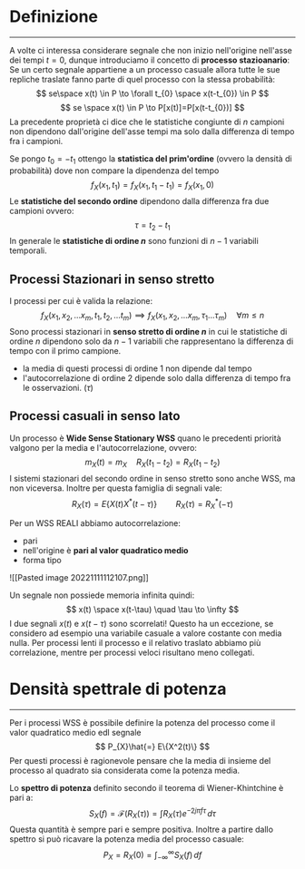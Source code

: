 # Definizione
---
A volte ci interessa considerare segnale che non inizio nell'origine nell'asse dei tempi $t=0$, dunque introduciamo il concetto di **processo stazioanario**:
Se un certo segnale appartiene a un processo casuale allora tutte le sue repliche traslate fanno parte di quel processo con la stessa probabilità:
$$
se\space x(t) \in P \to \forall t_{0} \space x(t-t_{0}) \in P
$$
$$
se \space x(t) \in P \to P[x(t)]=P[x(t-t_{0})]
$$
La precedente proprietà ci dice che le statistiche congiunte di $n$ campioni non dipendono dall'origine dell'asse tempi ma solo dalla differenza di tempo fra i campioni.

Se pongo $t_{0}=-t_{1}$ ottengo la **statistica del prim'ordine** (ovvero la densità di probabilità) dove non compare la dipendenza del tempo
$$
f_{X}(x_{1},t_{1})=f_{X}(x_{1},t_{1}-t_{1})=f_{X}(x_{1},0)
$$Le **statistiche del secondo ordine** dipendono dalla differenza fra due campioni ovvero:
$$
\tau=t_{2}-t_{1}
$$
In generale le **statistiche di ordine $n$** sono funzioni di $n-1$ variabili temporali.

## Processi Stazionari in senso stretto

I processi per cui è valida la relazione:
$$
f_{X}(x_{1},x_{2},\dots x_{m},t_{1},t_{2},\dots t_{m}) \implies f_{X}(x_{1},x_{2},\dots x_{m},\tau_{1}\dots \tau_{m}) \quad \forall m\leq n
$$
Sono processi stazionari in **senso stretto di ordine $n$** in cui le statistiche di ordine $n$ dipendono solo da $n-1$ variabili che rappresentano la differenza di tempo con il primo campione.

- la media di questi processi di ordine 1 non dipende dal tempo
- l'autocorrelazione di ordine 2 dipende solo dalla differenza di tempo fra le osservazioni. ($\tau$)

## Processi casuali in senso lato

Un processo è **Wide Sense Stationary WSS** quano le precedenti priorità valgono per la media e l'autocorrelazione, ovvero:
$$
m_{X}(t)=m_{X} \quad R_{X}(t_{1}-t_{2})=R_{X}(t_{1}-t_{2})
$$
I sistemi stazionari del secondo ordine in senso stretto sono anche WSS, ma non viceversa.
Inoltre per questa famiglia di segnali vale:
$$
R_{X}(\tau)=E\{X(t)X^*(t-\tau)\} \quad \quad R_{X}(\tau)=R_{X}^*(-\tau)
$$

Per un WSS REALI abbiamo autocorrelazione:
- pari
- nell'origine è **pari al valor quadratico medio**
- forma tipo

![[Pasted image 20221111112107.png]]

Un segnale non possiede memoria infinita quindi:
$$
x(t) \space x(t-\tau) \quad \tau \to \infty
$$
I due segnali $x(t)$ e $x(t-\tau)$ sono scorrelati!
Questo ha un eccezione, se considero ad esempio una variabile casuale a valore costante con media nulla.
Per processi lenti il processo e il relativo traslato abbiamo più correlazione, mentre per processi veloci risultano meno collegati.


# Densità spettrale di potenza
---
Per i processi WSS è possibile definire la potenza del processo come il valor quadratico medio edl segnale
$$
P_{X}\hat{=} E\{X^2(t)\}
$$
Per questi processi è ragionevole pensare che la media di insieme del processo al quadrato sia considerata come la potenza media.

Lo **spettro di potenza** definito secondo il teorema di Wiener-Khintchine è pari a:
$$
S_{X}(f)= \mathcal{F}(R_{X}(\tau))=\int R_{X}(\tau)e^{-2j\pi f\tau} \, d\tau 
$$
Questa quantità è sempre pari e sempre positiva.
Inoltre a partire dallo spettro si può ricavare la potenza media del processo casuale:
$$
P_{X}=R_{X}(0)=\int_{-\infty}^{\infty} S_{X}(f) \, df 
$$




